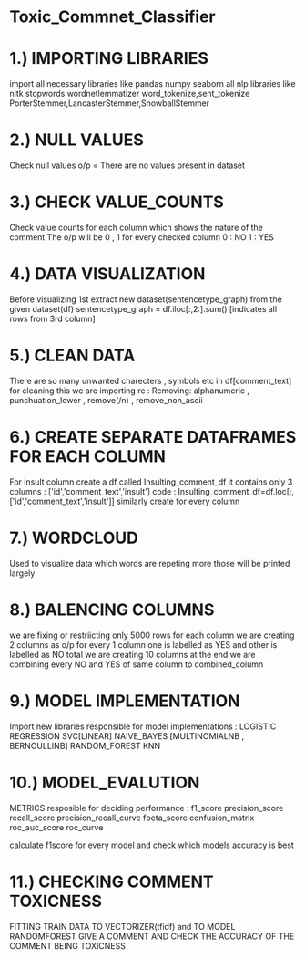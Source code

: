 # Toxic_Commnet_Classifier

# 1.) IMPORTING LIBRARIES
import all necessary libraries like 
pandas 
numpy
seaborn 
all nlp libraries like
nltk 
stopwords
wordnetlemmatizer
word_tokenize,sent_tokenize
PorterStemmer,LancasterStemmer,SnowballStemmer

# 2.) NULL VALUES
Check null values o/p = There are no values present in dataset

# 3.) CHECK VALUE_COUNTS 
Check value counts for each column which shows the nature of the comment
The o/p will be 0 , 1 for every checked column 
0 : NO
1 : YES

# 4.) DATA VISUALIZATION
Before visualizing 1st extract new dataset(sentencetype_graph) from the given dataset(df)
sentencetype_graph = df.iloc[:,2:].sum() [indicates all rows from 3rd column]

# 5.) CLEAN DATA
There are so many unwanted charecters , symbols etc in df[comment_text] for cleaning this we are
importing re :
Removing: alphanumeric , punchuation_lower , remove(/n) , remove_non_ascii 

# 6.) CREATE SEPARATE DATAFRAMES FOR EACH COLUMN
For insult column create a df called Insulting_comment_df it contains only 3 columns : ['id','comment_text','insult']
code : Insulting_comment_df=df.loc[:,['id','comment_text','insult']]
similarly create for every column

# 7.) WORDCLOUD
Used to visualize data which words are repeting more those will be printed largely

# 8.) BALENCING COLUMNS
we are fixing or restriicting only 5000 rows for each column 
we are creating 2 columns as o/p for every 1 column one is labelled as YES and other is labelled as NO
total we are creating 10 columns at the end we are combining every NO and YES of same column to combined_column

# 9.) MODEL IMPLEMENTATION
Import new libraries responsible for model implementations :
LOGISTIC REGRESSION
SVC[LINEAR]
NAIVE_BAYES [MULTINOMIALNB , BERNOULLINB]
RANDOM_FOREST
KNN

# 10.) MODEL_EVALUTION
METRICS resposible for deciding performance :
f1_score
precision_score
recall_score
precision_recall_curve
fbeta_score 
confusion_matrix
roc_auc_score
roc_curve

calculate f1score for every model and check which models accuracy is best

# 11.) CHECKING COMMENT TOXICNESS
FITTING TRAIN DATA TO VECTORIZER(tfidf) and  TO MODEL RANDOMFOREST
GIVE A COMMENT AND CHECK THE ACCURACY OF THE COMMENT BEING TOXICNESS
